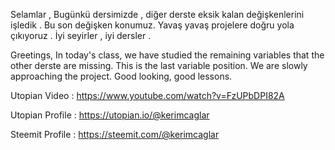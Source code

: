 Selamlar , Bugünkü dersimizde , diğer derste eksik kalan değişkenlerini işledik . Bu son değişken konumuz. Yavaş yavaş projelere doğru yola çıkıyoruz . İyi seyirler , iyi dersler .

Greetings, In today's class, we have studied the remaining variables that the other derste are missing. This is the last variable position. We are slowly approaching the project. Good looking, good lessons.

Utopian Video   : https://www.youtube.com/watch?v=FzUPbDPI82A

Utopian Profile : https://utopian.io/@kerimcaglar

Steemit Profile : https://steemit.com/@kerimcaglar
